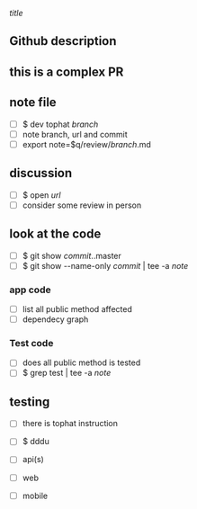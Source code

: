 _title_

Github description
------------------

>>>
>>>

this is a complex PR
--------------------

## note file
- [ ] $ dev tophat _branch_
- [ ] note branch, url and commit
- [ ] export note=$q/review/_branch_.md

## discussion
- [ ] $ open _url_
- [ ] consider some review in person

## look at the code
- [ ] $ git show _commit_..master
- [ ] $ git show --name-only _commit_ | tee -a _note_

### app code
- [ ] list all public method affected
- [ ] dependecy graph

### Test code
- [ ] does all public method is tested
- [ ] $ grep test | tee -a _note_

## testing
- [ ] there is tophat instruction
- [ ] $ dddu
- [ ] api(s)
- [ ] web
- [ ] mobile



